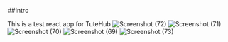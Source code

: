##Intro

This is a test react app for TuteHub
![Screenshot (72)](https://github.com/blacklantern047/TutehubReactTestApp/assets/16722175/24b378a7-7561-4050-a088-2082a025b5d5)
![Screenshot (71)](https://github.com/blacklantern047/TutehubReactTestApp/assets/16722175/f3acfd69-a915-4709-8976-63e15e5c19cd)
![Screenshot (70)](https://github.com/blacklantern047/TutehubReactTestApp/assets/16722175/c2c9d97f-b121-4f01-b860-3fd8d1ef7750)
![Screenshot (69)](https://github.com/blacklantern047/TutehubReactTestApp/assets/16722175/dd96693c-29fc-4074-8ba8-eb1dfe0997f0)
![Screenshot (73)](https://github.com/blacklantern047/TutehubReactTestApp/assets/16722175/46852ae1-2deb-4a7f-b8a7-f19825b43b8e)
